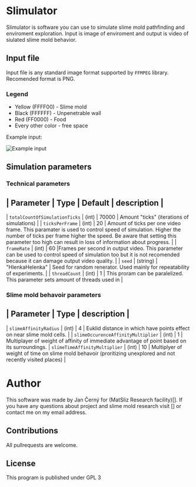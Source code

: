 # Slimulator

Slimulator is software you can use to simulate slime mold pathfinding and enviroment exploration.
Input is image of enviroment and output is video of siulated slime mold behavior. 


## Input file
Input file is any standard image format supported by `FFMPEG` library. Recomended format is PNG.

### Legend
- Yellow (FFFF00) - Slime mold
- Black (FFFFFF) - Unpenetrable wall
- Red (FF0000) - Food 
- Every other color - free space

Example input:

![Example input]()

## Simulation parameters

### Technical parameters

| Parameter         			| Type 	| Default | description |
------------------------------------------------------
| `totalCountOfSimulationTicks` | (int) | 70000 | Amount "ticks" (iterations of simulations) |
| `ticksPerFrame`				| (int) | 20 | Amount of ticks per one video frame. This paramater is used to control speed of simulation. Higher the number of ticks per frame higher the speed. Be aware that setting this parameter too high can result in loss of information about progress. |
| `frameRate`					| (int) | 60 |Frames per second in output video. This parameter can be used to control speed of simulation too but it is not recomended because it can damage output video quality. |
| `seed`						| (string) | "HlenkaHelenka" | Seed for random renerator. Used mainly for repeatability of experiments. |
| `threadCount`					| (int) | 1 | This proram can be paralelized. This parameter sets amount of threads used in |

### Slime mold behavoir parameters

| Parameter         | Type | description |
------------------------------------------
| `slimeAffinityRadius` 		| (int) | 4 | Euklid distance in which have points effect on near slime mold cells. |
| `slimeOccurenceAffinityMultiplier` | (int) | 1 | Multiplayer of weight of affinity of immediate advantage of point based on its surroundings.
| `slimeTimeAffinityMultiplier` | (int) | 10 | Multiplyer of weight of time on slime mold behavoir (proritizing unexplored and not recently visited places) | 

# Author
This software was made by Jan Černý for (MatSliz Research facility)[]. If you have any questions about project and slime mold research visit [] or contact me on my email address.

## Contributions
All pullrequests are welcome.

## License
This program is published under GPL 3

